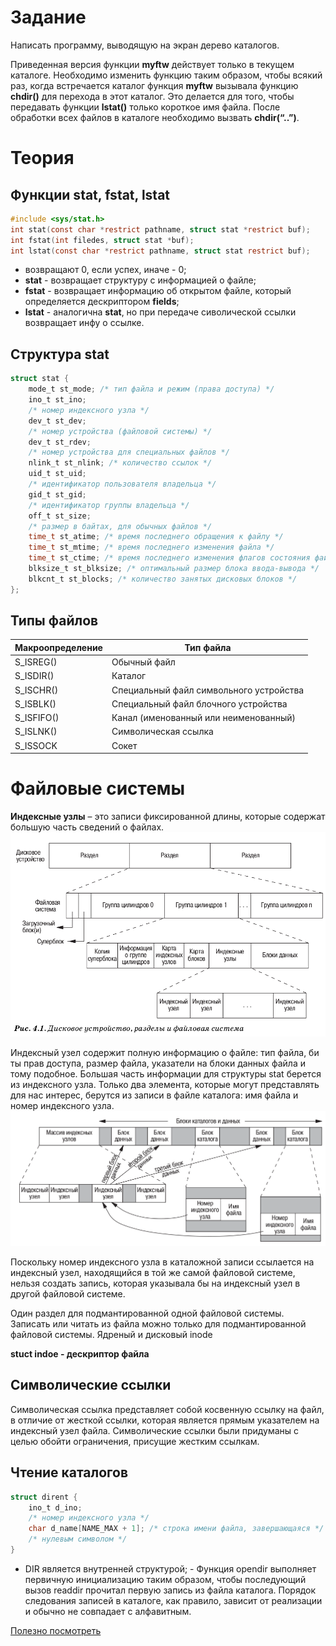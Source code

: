 # Задание

Написать программу, выводящую на экран дерево каталогов.

Приведенная версия функции **myftw** действует только в текущем каталоге. Необходимо изменить функцию таким образом, чтобы всякий раз, когда встречается каталог функция **myftw** вызывала функцию **chdir()** для перехода в этот каталог. Это делается для того, чтобы передавать функции **lstat()** только короткое имя файла. После обработки всех файлов в каталоге необходимо вызвать **chdir(“..”)**.

# Теория

## Функции stat, fstat, lstat
```c
#include <sys/stat.h>
int stat(const char *restrict pathname, struct stat *restrict buf);
int fstat(int filedes, struct stat *buf);
int lstat(const char *restrict pathname, struct stat restrict buf);
```
- возвращают 0, если успех, иначе - 0;
- **stat** - возвращает структуру с информацией о файле;
- **fstat** - возвращает информацию об открытом файле, который определяется дескриптором **fields**;
- **lstat** - аналогична **stat**, но при передаче сиволической ссылки возвращает инфу о ссылке.

## Структура stat
```c
struct stat {
    mode_t st_mode; /* тип файла и режим (права доступа) */
    ino_t st_ino;
    /* номер индексного узла */
    dev_t st_dev;
    /* номер устройства (файловой системы) */
    dev_t st_rdev;
    /* номер устройства для специальных файлов */
    nlink_t st_nlink; /* количество ссылок */
    uid_t st_uid;
    /* идентификатор пользователя владельца */
    gid_t st_gid;
    /* идентификатор группы владельца */
    off_t st_size;
    /* размер в байтах, для обычных файлов */
    time_t st_atime; /* время последнего обращения к файлу */
    time_t st_mtime; /* время последнего изменения файла */
    time_t st_ctime; /* время последнего изменения флагов состояния файла */
    blksize_t st_blksize; /* оптимальный размер блока ввода-вывода */
    blkcnt_t st_blocks; /* количество занятых дисковых блоков */
};
```

## Типы файлов
| Макроопределение | Тип файла |
|----------|----------|
|S_ISREG()|Обычный файл|
|S_ISDIR()|Каталог|
|S_ISCHR()|Специальный файл символьного устройства|
|S_ISBLK()|Специальный файл блочного устройства|
|S_ISFIFO()|Канал (именованный или неименованный)|
|S_ISLNK()|Символическая ссылка|
|S_ISSOCK|Сокет|

# Файловые системы
**Индексные узлы** – это записи фиксированной длины, которые содержат
большую часть сведений о файлах.
![Дисковое устройство, разделы и файловая система](img/pic1.png)

Индексный узел содержит полную информацию о файле: тип файла, би ты прав доступа, размер файла, указатели на блоки данных файла и тому подобное. Большая часть информации для структуры stat берется из индексного узла. Только два элемента, которые могут представлять для нас
интерес, берутся из записи в файле каталога: имя файла и номер индексного узла.
![](img/pic2.png)

Поскольку номер индексного узла в каталожной записи ссылается на индексный узел, находящийся в той же самой файловой системе, нельзя создать запись, которая указывала бы на индексный узел в другой файловой
системе.

Один раздел для подмантированной одной файловой системы. Записать или читать из файла можно только для подмантированной файловой системы.
Ядреный и дисковый inode

**stuct indoe - дескриптор файла**

## Символические ссылки
Символическая ссылка представляет собой косвенную ссылку на файл, в отличие от жесткой ссылки, которая является прямым указателем на индексный узел файла. Символические ссылки были придуманы с целью обойти
ограничения, присущие жестким ссылкам.

## Чтение каталогов
```c
struct dirent {
    ino_t d_ino;
    /* номер индексного узла */
    char d_name[NAME_MAX + 1]; /* строка имени файла, завершающаяся */
    /* нулевым символом */
}
```
- DIR является внутренней структурой; - Функция opendir выполняет
первичную инициализацию таким образом, чтобы последующий вызов readdir прочитал первую запись из файла каталога. Порядок следования записей в каталоге, как правило, зависит от реализации и обычно не совпадает с алфавитным.

[Полезно посмотреть](https://youtu.be/dWjo7HzRh1E?si=1ts7LfazbzTIR5p3)